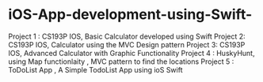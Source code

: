 # iOS-App-development-using-Swift-

Project 1 : CS193P IOS, Basic Calculator developed using Swift
Project 2:  CS193P IOS, Calculator using the MVC Design pattern
Project 3: CS193P IOS, Advanced Calculator with Graphic Functionality
Project 4 : HuskyHunt, using Map functionlaity , MVC pattern to find the locations
Project 5 : ToDoList App , A Simple TodoList App using ioS Swift

